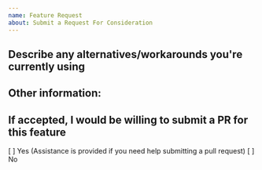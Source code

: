 ```yaml
---
name: Feature Request
about: Submit a Request For Consideration
---
```


<!-- Please search GitHub for a similar request before submitting a new request -->

## Describe any alternatives/workarounds you're currently using

## Other information:

## If accepted, I would be willing to submit a PR for this feature

[ ] Yes (Assistance is provided if you need help submitting a pull request)
[ ] No
